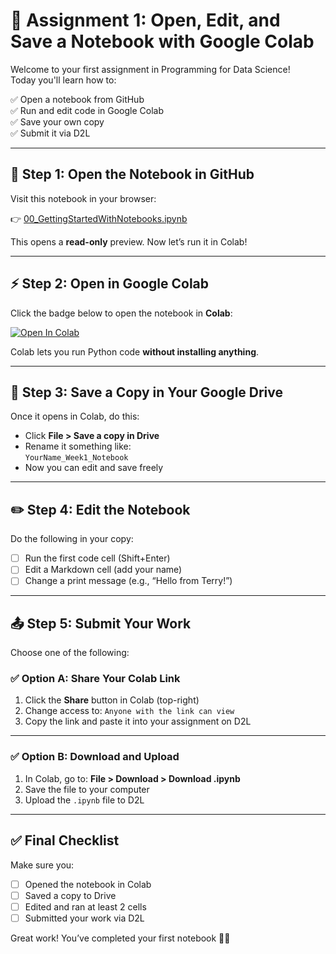 # 📘 Assignment 1: Open, Edit, and Save a Notebook with Google Colab

Welcome to your first assignment in Programming for Data Science!  
Today you'll learn how to:

✅ Open a notebook from GitHub  
✅ Run and edit code in Google Colab  
✅ Save your own copy  
✅ Submit it via D2L

---

## 🔗 Step 1: Open the Notebook in GitHub

Visit this notebook in your browser:

👉 [00_GettingStartedWithNotebooks.ipynb](https://github.com/rugbyprof/3603-Programming-for-Data-Science/blob/main/Books/Intro2Python/00_GettingStartedWithNotebooks.ipynb)

This opens a **read-only** preview. Now let’s run it in Colab!

---

## ⚡ Step 2: Open in Google Colab

Click the badge below to open the notebook in **Colab**:

[![Open In Colab](https://colab.research.google.com/assets/colab-badge.svg)](https://colab.research.google.com/github/rugbyprof/3603-Programming-for-Data-Science/blob/main/Books/Intro2Python/00_GettingStartedWithNotebooks.ipynb)

Colab lets you run Python code **without installing anything**.

---

## 💾 Step 3: Save a Copy in Your Google Drive

Once it opens in Colab, do this:

- Click **File > Save a copy in Drive**
- Rename it something like:  
  `YourName_Week1_Notebook`
- Now you can edit and save freely

---

## ✏️ Step 4: Edit the Notebook

Do the following in your copy:

- [ ] Run the first code cell (Shift+Enter)
- [ ] Edit a Markdown cell (add your name)
- [ ] Change a print message (e.g., “Hello from Terry!”)

---

## 📤 Step 5: Submit Your Work

Choose one of the following:

### ✅ Option A: Share Your Colab Link

1. Click the **Share** button in Colab (top-right)
2. Change access to: `Anyone with the link can view`
3. Copy the link and paste it into your assignment on D2L

---

### ✅ Option B: Download and Upload

1. In Colab, go to: **File > Download > Download .ipynb**
2. Save the file to your computer
3. Upload the `.ipynb` file to D2L

---

## ✅ Final Checklist

Make sure you:

- [ ] Opened the notebook in Colab
- [ ] Saved a copy to Drive
- [ ] Edited and ran at least 2 cells
- [ ] Submitted your work via D2L

Great work! You’ve completed your first notebook 🧠🎉
